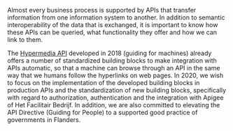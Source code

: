 Almost every business process is supported by APIs that transfer information from one information system to another. In addition to semantic interoperability of the data that is exchanged, it is important to know how these APIs can be queried, what functionality they offer and how we can link to them.

The [Hypermedia API](https://data.vlaanderen.be/standaarden/erkende-standaarden/generieke-hypermedia-api/generieke-hypermedia-api.html) developed in 2018 (guiding for machines) already offers a number of standardized building blocks to make integration with APIs automatic, so that a machine can browse through an API in the same way that we humans follow the hyperlinks on web pages. In 2020, we wish to focus on the implementation of the developed building blocks in production APIs and the standardization of new building blocks, specifically with regard to authorization, authentication and the integration with Apigee of Het Facilitair Bedrijf. In addition, we are also committed to elevating the API Directive (Guiding for People) to a supported good practice of governments in Flanders.